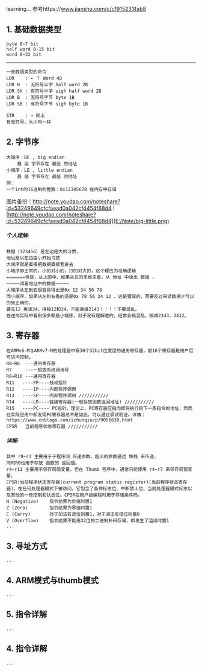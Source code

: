 learning... 参考https://www.jianshu.com/c/c1915233fab8
## 1. 基础数据类型
    byte 0~7 bit
    half word 0~15 bit
    word 0~32 bit

---

    一些数据类型的命令
    LDR    : ← ？ Word 4B
    LDR H  : 无符号半字 half word 2B
    LDR SH : 有符号半字 sigh half word 2B
    LDR B  : 无符号字节 byte 1B
    LDR SB : 有符号字节 sigh byte 1B
    
    STR    : → 同上 
    有无符号，大小均一样
    
    
## 2. 字节序
    大端序：BE , big endian 
        最 高 字节存在 最低 的地址
    小端序：LE , little endian 
        最 低 字节存在 最低 的地址
    例：
    一个int的16进制的整数：0x12345678 在内存中存储

图片备份：http://note.youdao.com/noteshare?id=53249649cfcfaead0a042cf4454f68d4
![http://note.youdao.com/noteshare?id=53249649cfcfaead0a042cf4454f68d4](E:/Note/big-little.png)
#####     个人理解:
    数据（123456）是左边是大的习惯，
    地址是以左边由小开始习惯
    大端序就是直接把数据直接套进去
    小端序即正常的，小的对小的，打的对大的，这个理应为准确逻辑
    =======但是，从上图中，如果从反的思维来看，从 地址 中读出 数据 ，
    ~~~~~请看地址中的数据~~~~~
    大端序从左到右很容易得出是0x 12 34 56 78 
    而小端序，如果从左到右看的话是0x 78 56 34 12 ，这是错误的，需要反过来读数据才可以的到正确的，
    要先12 再读34，拼接12和34，不能直接2143！！！！不要混乱。
    在逆向实际中看到很多都是小端序，对于没有理解透的，经常会搞混乱，搞成2143，3412。
    
## 3. 寄存器
    在ARMv6-M与ARMv7-M的处理器中有30个32bit位宽度的通用寄存器，前16个寄存器是用户层可访问控制。
    R0~R6  ---通用寄存器
    R7     ---一般放系统调用号
    R8~R10 ---通用寄存器
    R11   ----FP----栈帧指针
    R12   ----IP----内部程序调用
    R13   ----SP----内部程序调用 ///////////
    R14   ----LR----链接寄存器(一般存放函数返回地址) ///////////
    R15   ----PC---- PC指针，理论上，PC寄存器应指向即将执行的下一条指令的地址，然而在实际应用中却发现PC寄存器总不是如此，可以通过调试验证。详情：https://www.cnblogs.com/ichunqiu/p/9056630.html
    CPSR   当前程序状态寄存器 ///////////
#####     详解:
    其中 r0~r3 主要用于子程序间 传递参数，超出的参数通过 堆栈 来传递，
    同时R0也用于存放 函数的 返回值。
    r4~r11 主要用于保存局部变量，但在 Thumb 程序中，通常只能使用 r4~r7 来保存局部变量。
    CPSR:当前程序状态寄存器(current program status register)(当前程序状态寄存器)，在任何处理器模式下被访问。它包含了条件标志位、中断禁止位、当前处理器模式标志以及其他的一些控制和状态位。CPSR在用户级编程时用于存储条件码。
    N (Negative)	指令结果为负值时置1
    Z (Zero)	    指令结果为零值时置1
    C (Carry)	    对于加法有进位则置1，对于减法有借位则置0
    V (Overflow)	指令结果不能用32位的二进制补码存储，即发生了溢出时置1
    ...

## 3. 寻址方式
    ...
    
## 4. ARM模式与thumb模式  
    ...
## 5. 指令详解
    ...
## 4. 指令详解
    ...
    